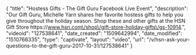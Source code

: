 {
    "title": "Hostess Gifts - The Gift Guru Facebook Live Event",
    "description": "Our Gift Guru, Michelle Yarn shares her favorite hostess gifts to help you give throughout the holiday season. Shop these and other gifts at the HSN Gift Store https:\/\/www.hsn.com\/shop\/gift-store-holiday-gifts\/gs-10914.",
    "videoid": "127538641",
    "date_created": "1509642994",
    "date_modified": "1510766335",
    "type": "captivate",
    "layout": "video",
    "url": "\/v\/hsn-ask-your-questions-to-the-gift-guru-2017-10-31\/127538641"
}